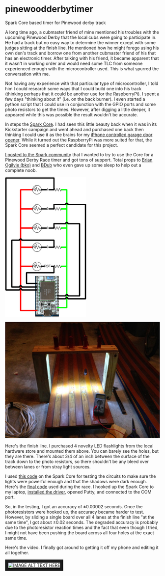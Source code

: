 # pinewoodderbytimer
Spark Core based timer for Pinewood derby track

A long time ago, a cubmaster friend of mine mentioned his troubles with the upcoming Pinewood Derby that the local cubs were going to participate in. He had a track but no easy way to determine the winner except with some judges sitting at the finish line. He mentioned how he might forego using his own den's track and borrow one from another cubmaster friend of his that has an electronic timer. After talking with his friend, it became apparent that it wasn't in working order and would need some TLC from someone experienced enough with the microcontroller used. This is what spurred the conversation with me.

Not having any experience with that particular type of microcontroller, I told him I could research some ways that I could build one into his track (thinking perhaps that it could be another use for the RaspberryPi). I spent a few days "thinking about it" (i.e. on the back burner). I even started a python script that I could use in conjunction with the GPIO ports and some photo resistors to get the times. However, after digging a little deeper, it appeared while this was possible the result wouldn't be accurate.

In steps the [Spark Core](https://www.spark.io/). I had seen this little beauty back when it was in its Kickstarter campaign and went ahead and purchased one back then thinking I could use it as the brains for my [iPhone controlled garage door opener](http://stuart.weenig.com/p/dopi.html). While it turned out the RaspberryPi was more suited for that, the Spark Core seemed a perfect candidate for this project.

[I posted to the Spark community](https://community.spark.io/t/stopwatch-for-pinewood-derby/3486/31) that I wanted to try to use the Core for a Pinewood Derby Race timer and got tons of support. Total props to [Brian Ogilvie (bko)](https://community.spark.io/users/bko/activity) and [BDub](https://community.spark.io/users/bdub/activity) who even gave up some sleep to help out a complete noob.

![The schematic](timer_schematic.png)

![The finish line](finishline.jpg)

Here's the finish line. I purchased 4 novelty LED flashlights from the local hardware store and mounted them above. You can barely see the holes, but they are there. There's about 3/4 of an inch between the surface of the track down to the photo resistors, so there shouldn't be any bleed over between lanes or from stray light sources.

I used [this code](test.cpp) on the Spark Core for testing the circuits to make sure the lights were powerful enough and that the shadows were dark enough. Here's the [final code](main.cpp) used during the race. I hooked up the Spark Core to my laptop, [installed the driver](https://community.spark.io/t/installing-the-usb-driver-on-windows-serial-debugging/882), opened Putty, and connected to the COM port.

So, in the testing, I got an accuracy of ±0.00002 seconds. Once the photoresistors were hooked up, the accuracy became harder to test. However, by sliding a single board over all 4 lanes at the finish line "at the same time", I got about ±0.02 seconds. The degraded accuracy is probably due to the photoresistor reaction times and the fact that even though I tried, I might not have been pushing the board across all four holes at the exact same time.

Here's the video. I finally got around to getting it off my phone and editing it all together.

<a href="http://www.youtube.com/watch?feature=player_embedded&v=7mMxu7KGUuw" target="_blank"><img src="http://img.youtube.com/vi/7mMxu7KGUuw/0.jpg" alt="IMAGE ALT TEXT HERE" width="240" height="180" border="10" /></a>
